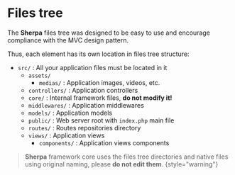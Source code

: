 # Files tree

The **Sherpa** files tree was designed to be easy 
to use and encourage compliance with the MVC design pattern.

Thus, each element has its own location in files tree structure:

- ``src/`` : All your application files must be located in it
  - ``assets/`` 
    - ``medias/`` : Application images, videos, etc.
  - ``controllers/`` : Application controllers
  - ``core/`` : Internal framework files, **do not modify it!**
  - ``middlewares/`` : Application middlewares
  - ``models/`` : Application models
  - ``public/`` : Web server root with ``index.php`` main file
  - ``routes/`` : Routes repositories directory
  - ``views/`` : Application views
    - ``components/`` : Application views components

> **Sherpa** framework core uses the files tree directories and native files
> using original naming, please **do not edit them**.
{style="warning"}